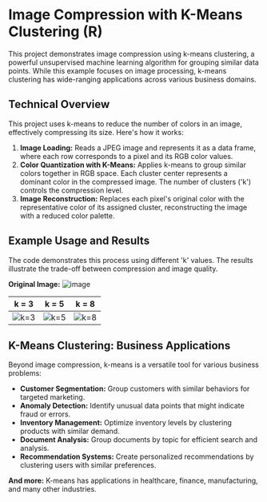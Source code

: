 # Image Compression with K-Means Clustering (R)

This project demonstrates image compression using k-means clustering, a powerful unsupervised machine learning algorithm for grouping similar data points. While this example focuses on image processing, k-means clustering has wide-ranging applications across various business domains.

## Technical Overview

This project uses k-means to reduce the number of colors in an image, effectively compressing its size. Here's how it works:

1. **Image Loading:** Reads a JPEG image and represents it as a data frame, where each row corresponds to a pixel and its RGB color values.
2. **Color Quantization with K-Means:** Applies k-means to group similar colors together in RGB space. Each cluster center represents a dominant color in the compressed image. The number of clusters ('k') controls the compression level.
3. **Image Reconstruction:**  Replaces each pixel's original color with the representative color of its assigned cluster, reconstructing the image with a reduced color palette. 

## Example Usage and Results

The code demonstrates this process using different 'k' values. The results illustrate the trade-off between compression and image quality.

**Original Image:**
![image](https://github.com/user-attachments/assets/ce56df34-7b42-4467-baf6-5499030ef31b)

| k = 3                     | k = 5                     | k = 8                     |
|-----------------------------|-----------------------------|-----------------------------|
| ![k=3](https://github.com/user-attachments/assets/42eb58bf-77a9-4409-89b7-0faa8cb01418) | ![k=5](https://github.com/user-attachments/assets/a01657b0-22ea-48e3-a628-75ae5d74a946) | ![k=8](https://github.com/user-attachments/assets/be44fb19-977a-4cd0-9e63-1b85faa1d6c7) |

## K-Means Clustering: Business Applications

Beyond image compression, k-means is a versatile tool for various business problems:

* **Customer Segmentation:** Group customers with similar behaviors for targeted marketing.
* **Anomaly Detection:** Identify unusual data points that might indicate fraud or errors.
* **Inventory Management:** Optimize inventory levels by clustering products with similar demand.
* **Document Analysis:** Group documents by topic for efficient search and analysis.
* **Recommendation Systems:**  Create personalized recommendations by clustering users with similar preferences. 

**And more:** K-means has applications in healthcare, finance, manufacturing, and many other industries.
